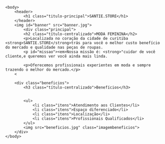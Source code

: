 <!DOCTYPE html>
<html lang="pt-br">
	<head>
    	<meta charset="UTF-8">
    	<title>SANTIE.STORE</title>
    	<link rel="stylesheet" href="style.css">
	</head>

	<body>
		<header>
			<h1 class="titulo-principal">SANTIE.STORE</h1>
		</header>
		<img id="banner" src="banner.jpg">
			<div class="principal">
			<h2 class="título-centralizado">MODA FEMININA</h2>
			<p>Localizada no coração da cidade de curitiba <strong>SANTIE.STORE</strong>trás para você o melhor custo benefício do mercado e qualidade nas peças de roupas.
			<p id="missao"><em>Nossa missão é: <strong>"cuidar de você cliente,e queremos ver você ainda mais linda.

			<p>Oferecemos profissionais experientes em moda e sempre trazendo o melhor do mercado.</p>
		<

        <div class="beneficios">
			<h3 class="título-centralizado">Benefícios</h3>


       		<ul>
				<li class="itens">Atendimento aos Clientes</li>
				<li class="itens">Espaço diferenciado</li>
				<li class="itens">Localização</li>
				<li class="itens">Profissionais Qualificados</li>
			</ul>
			<img src="beneficios.jpg" class="imagembeneficios">
        </div>
	</body>
</html>
